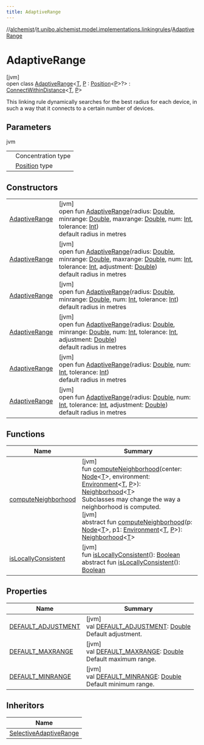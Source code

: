 ```yaml
---
title: AdaptiveRange
---
```

//[alchemist](../../../index.html)/[it.unibo.alchemist.model.implementations.linkingrules](../index.html)/[AdaptiveRange](index.html)



# AdaptiveRange



[jvm]\
open class [AdaptiveRange](index.html)<[T](index.html), [P](index.html) : [Position](../../it.unibo.alchemist.model.interfaces/-position/index.html)<[P](../../it.unibo.alchemist.model.interfaces/-route/index.html)>?> : [ConnectWithinDistance](../-connect-within-distance/index.html)<[T](../../it.unibo.alchemist.model.implementations.layers/-step-layer/index.html), [P](../../it.unibo.alchemist.model.interfaces/-route/index.html)> 

This linking rule dynamically searches for the best radius for each device, in such a way that it connects to a certain number of devices.



## Parameters


jvm

| | |
|---|---|
| <T> | Concentration type |
| <P> | [Position](../../it.unibo.alchemist.model.interfaces/-position/index.html) type |



## Constructors


| | |
|---|---|
| [AdaptiveRange](-adaptive-range.html) | [jvm]<br>open fun [AdaptiveRange](-adaptive-range.html)(radius: [Double](https://kotlinlang.org/api/latest/jvm/stdlib/kotlin/-double/index.html), minrange: [Double](https://kotlinlang.org/api/latest/jvm/stdlib/kotlin/-double/index.html), maxrange: [Double](https://kotlinlang.org/api/latest/jvm/stdlib/kotlin/-double/index.html), num: [Int](https://kotlinlang.org/api/latest/jvm/stdlib/kotlin/-int/index.html), tolerance: [Int](https://kotlinlang.org/api/latest/jvm/stdlib/kotlin/-int/index.html))<br>default radius in metres |
| [AdaptiveRange](-adaptive-range.html) | [jvm]<br>open fun [AdaptiveRange](-adaptive-range.html)(radius: [Double](https://kotlinlang.org/api/latest/jvm/stdlib/kotlin/-double/index.html), minrange: [Double](https://kotlinlang.org/api/latest/jvm/stdlib/kotlin/-double/index.html), maxrange: [Double](https://kotlinlang.org/api/latest/jvm/stdlib/kotlin/-double/index.html), num: [Int](https://kotlinlang.org/api/latest/jvm/stdlib/kotlin/-int/index.html), tolerance: [Int](https://kotlinlang.org/api/latest/jvm/stdlib/kotlin/-int/index.html), adjustment: [Double](https://kotlinlang.org/api/latest/jvm/stdlib/kotlin/-double/index.html))<br>default radius in metres |
| [AdaptiveRange](-adaptive-range.html) | [jvm]<br>open fun [AdaptiveRange](-adaptive-range.html)(radius: [Double](https://kotlinlang.org/api/latest/jvm/stdlib/kotlin/-double/index.html), minrange: [Double](https://kotlinlang.org/api/latest/jvm/stdlib/kotlin/-double/index.html), num: [Int](https://kotlinlang.org/api/latest/jvm/stdlib/kotlin/-int/index.html), tolerance: [Int](https://kotlinlang.org/api/latest/jvm/stdlib/kotlin/-int/index.html))<br>default radius in metres |
| [AdaptiveRange](-adaptive-range.html) | [jvm]<br>open fun [AdaptiveRange](-adaptive-range.html)(radius: [Double](https://kotlinlang.org/api/latest/jvm/stdlib/kotlin/-double/index.html), minrange: [Double](https://kotlinlang.org/api/latest/jvm/stdlib/kotlin/-double/index.html), num: [Int](https://kotlinlang.org/api/latest/jvm/stdlib/kotlin/-int/index.html), tolerance: [Int](https://kotlinlang.org/api/latest/jvm/stdlib/kotlin/-int/index.html), adjustment: [Double](https://kotlinlang.org/api/latest/jvm/stdlib/kotlin/-double/index.html))<br>default radius in metres |
| [AdaptiveRange](-adaptive-range.html) | [jvm]<br>open fun [AdaptiveRange](-adaptive-range.html)(radius: [Double](https://kotlinlang.org/api/latest/jvm/stdlib/kotlin/-double/index.html), num: [Int](https://kotlinlang.org/api/latest/jvm/stdlib/kotlin/-int/index.html), tolerance: [Int](https://kotlinlang.org/api/latest/jvm/stdlib/kotlin/-int/index.html))<br>default radius in metres |
| [AdaptiveRange](-adaptive-range.html) | [jvm]<br>open fun [AdaptiveRange](-adaptive-range.html)(radius: [Double](https://kotlinlang.org/api/latest/jvm/stdlib/kotlin/-double/index.html), num: [Int](https://kotlinlang.org/api/latest/jvm/stdlib/kotlin/-int/index.html), tolerance: [Int](https://kotlinlang.org/api/latest/jvm/stdlib/kotlin/-int/index.html), adjustment: [Double](https://kotlinlang.org/api/latest/jvm/stdlib/kotlin/-double/index.html))<br>default radius in metres |


## Functions


| Name | Summary |
|---|---|
| [computeNeighborhood](compute-neighborhood.html) | [jvm]<br>fun [computeNeighborhood](compute-neighborhood.html)(center: [Node](../../it.unibo.alchemist.model.interfaces/-node/index.html)<[T](../../it.unibo.alchemist.model.implementations.layers/-step-layer/index.html)>, environment: [Environment](../../it.unibo.alchemist.model.interfaces/-environment/index.html)<[T](../../it.unibo.alchemist.model.implementations.layers/-step-layer/index.html), [P](../../it.unibo.alchemist.model.interfaces/-route/index.html)>): [Neighborhood](../../it.unibo.alchemist.model.interfaces/-neighborhood/index.html)<[T](../../it.unibo.alchemist.model.implementations.layers/-step-layer/index.html)><br>Subclasses may change the way a neighborhood is computed.<br>[jvm]<br>abstract fun [computeNeighborhood](../../it.unibo.alchemist.model.interfaces/-linking-rule/compute-neighborhood.html)(p: [Node](../../it.unibo.alchemist.model.interfaces/-node/index.html)<[T](../../it.unibo.alchemist.model.implementations.layers/-step-layer/index.html)>, p1: [Environment](../../it.unibo.alchemist.model.interfaces/-environment/index.html)<[T](../../it.unibo.alchemist.model.implementations.layers/-step-layer/index.html), [P](../../it.unibo.alchemist.model.interfaces/-route/index.html)>): [Neighborhood](../../it.unibo.alchemist.model.interfaces/-neighborhood/index.html)<[T](../../it.unibo.alchemist.model.implementations.layers/-step-layer/index.html)> |
| [isLocallyConsistent](../-abstract-locally-consistent-linking-rule/is-locally-consistent.html) | [jvm]<br>fun [isLocallyConsistent](../-abstract-locally-consistent-linking-rule/is-locally-consistent.html)(): [Boolean](https://kotlinlang.org/api/latest/jvm/stdlib/kotlin/-boolean/index.html)<br>abstract fun [isLocallyConsistent](../../it.unibo.alchemist.model.interfaces/-linking-rule/is-locally-consistent.html)(): [Boolean](https://kotlinlang.org/api/latest/jvm/stdlib/kotlin/-boolean/index.html) |


## Properties


| Name | Summary |
|---|---|
| [DEFAULT_ADJUSTMENT](-d-e-f-a-u-l-t_-a-d-j-u-s-t-m-e-n-t.html) | [jvm]<br>val [DEFAULT_ADJUSTMENT](-d-e-f-a-u-l-t_-a-d-j-u-s-t-m-e-n-t.html): [Double](https://kotlinlang.org/api/latest/jvm/stdlib/kotlin/-double/index.html)<br>Default adjustment. |
| [DEFAULT_MAXRANGE](-d-e-f-a-u-l-t_-m-a-x-r-a-n-g-e.html) | [jvm]<br>val [DEFAULT_MAXRANGE](-d-e-f-a-u-l-t_-m-a-x-r-a-n-g-e.html): [Double](https://kotlinlang.org/api/latest/jvm/stdlib/kotlin/-double/index.html)<br>Default maximum range. |
| [DEFAULT_MINRANGE](-d-e-f-a-u-l-t_-m-i-n-r-a-n-g-e.html) | [jvm]<br>val [DEFAULT_MINRANGE](-d-e-f-a-u-l-t_-m-i-n-r-a-n-g-e.html): [Double](https://kotlinlang.org/api/latest/jvm/stdlib/kotlin/-double/index.html)<br>Default minimum range. |


## Inheritors


| Name |
|---|
| [SelectiveAdaptiveRange](../-selective-adaptive-range/index.html) |

